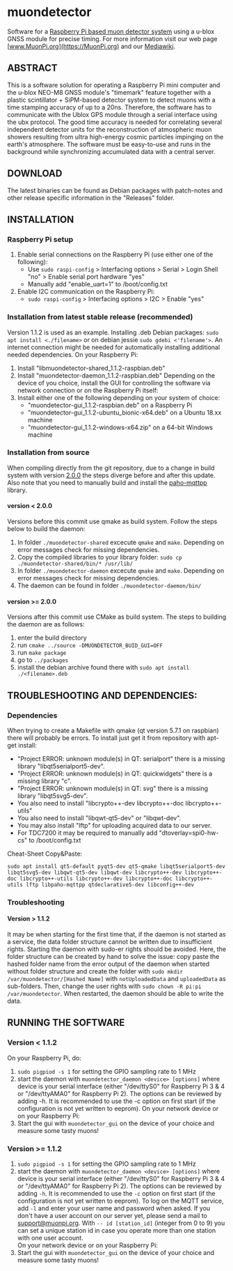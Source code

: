 # muondetector 

Software for a [Raspberry Pi based muon detector system](https://MuonPi.org) using a u-blox GNSS module for precise timing. For more information visit our web page [www.MuonPi.org](https://MuonPi.org) and our [Mediawiki](https://wiki.muonpi.org/index.php?title=Main_Page).

## ABSTRACT

This is a software solution for operating a Raspberry Pi mini computer and the u-blox NEO-M8 GNSS module's "timemark" feature together with a plastic scintillator + SiPM-based detector system to detect muons with a time stamping accuracy of up to a 20ns. Therefore, the software has to communicate with the Ublox GPS module through a serial interface using the ubx protocol. The good time accuracy is needed for correlating several independent detector units for the reconstruction of atmospheric muon showers resulting from ultra high-energy cosmic particles impinging on the earth's atmosphere. The software must be easy-to-use and runs in the background while synchronizing accumulated data with a central server.

## DOWNLOAD

The latest binaries can be found as Debian packages with patch-notes and other release specific information in the "Releases" folder.

## INSTALLATION 

### Raspberry Pi setup

1. Enable serial connections on the Raspberry Pi (use either one of the following):
   - Use `sudo raspi-config` > Interfacing options > Serial > Login Shell "no" > Enable serial port hardware "yes"
   - Manually add "enable_uart=1" to /boot/config.txt
2. Enable I2C communication on the Raspberry Pi:
   - `sudo raspi-config` > Interfacing options > I2C > Enable "yes"

### Installation from latest stable release (recommended)

Version 1.1.2 is used as an example. Installing .deb Debian packages: `sudo apt install <./filename>` or on debian jessie `sudo gdebi <'filename'>`. An internet connection might be needed for automatically installing additional needed dependencies.
On your Raspberry Pi:
1. Install "libmuondetector-shared_1.1.2-raspbian.deb" 
2. Install "muondetector-daemon_1.1.2-raspbian.deb"
Depending on the device of you choice, install the GUI for controlling the software via network connection or on the Raspberry Pi itself:
3. Install either one of the following depending on your system of choice:
   - "muondetector-gui_1.1.2-raspbian.deb" on a Raspberry Pi
   - "muondetector-gui_1.1.2-ubuntu_bionic-x64.deb" on a Ubuntu 18.xx machine 
   - "muondetector-gui_1.1.2-windows-x64.zip" on a 64-bit Windows machine 

### Installation from source
When compiling directly from the git repository, due to a change in build system with version [2.0.0](https://github.com/MuonPi/muondetector/tree/v2.0.0) the steps diverge before and after this update. Also note that you need to manually build and install the [paho-mqttpp](https://github.com/eclipse/paho.mqtt.cpp) library.

#### version < 2.0.0
Versions before this commit use qmake as build system.
Follow the steps below to build the daemon:
1. In folder `./muondetector-shared` excecute `qmake` and `make`. Depending on error messages check for missing dependencies.
2. Copy the compiled libraries to your library folder: `sudo cp ./muondetector-shared/bin/* /usr/lib/`
3. In folder `./muondetector-daemon` excecute `qmake` and `make`. Depending on error messages check for missing dependencies.
4. The daemon can be found in folder `./muondetector-daemon/bin/`

#### version >= 2.0.0
Versions after this commit use CMake as build system. The steps to building the daemon are as follows:
1. enter the build directory
2. run `cmake ../source -DMUONDETECTOR_BUID_GUI=OFF`
3. run `make package`
4. go to `../packages`
5. install the debian archive found there with `sudo apt install ./<filename>.deb`

## TROUBLESHOOTING AND DEPENDENCIES:  

### Dependencies

When trying to create a Makefile with qmake (qt version 5.7.1 on raspbian) there will probably be errors. To install just get it from repository with apt-get install:

- "Project ERROR: unknown module(s) in QT: serialport" there is a missing library "libqt5serialport5-dev".
- "Project ERROR: unknown module(s) in QT: quickwidgets" there is a missing library "c".
- "Project ERROR: unknown module(s) in QT: svg" there is a missing library "libqt5svg5-dev".
- You also need to install "libcrypto++-dev libcrypto++-doc libcrypto++-utils"
- You also need to install "libqwt-qt5-dev" or "libqwt-dev".
- You may also install "lftp" for uploading acquired data to our server.
- For TDC7200 it may be required to manually add "dtoverlay=spi0-hw-cs" to /boot/config.txt

Cheat-Sheet Copy&Paste:

`sudo apt install qt5-default pyqt5-dev qt5-qmake libqt5serialport5-dev libqt5svg5-dev libqwt-qt5-dev libqwt-dev libcrypto++-dev libcrypto++-doc libcrypto++-utils libcrypto++-dev libcrypto++-doc libcrypto++-utils lftp libpaho-mqttpp qtdeclarative5-dev libconfig++-dev`

### Troubleshooting

#### Version > 1.1.2

It may be when starting for the first time that, if the daemon is not started as a service, the data folder structure cannot be written due to insufficient rights. Starting the daemon with sudo-er rights should be avoided. Here, the folder structure can be created by hand to solve the issue: copy paste the hashed folder name from the error output of the daemon when started without folder structure and create the folder with `sudo mkdir /var/muondetector/[Hashed Name]` with `notUploadedData` and `uploadedData` as sub-folders. Then, change the user rights with `sudo chown -R pi:pi /var/muondetector`. When restarted, the daemon should be able to write the data. 

## RUNNING THE SOFTWARE

### Version < 1.1.2
On your Raspberry Pi, do:
1. `sudo pigpiod -s 1` for setting the GPIO sampling rate to 1 MHz
2. start the daemon with `muondetector_daemon <device> [options]` where device is your serial interface (either "/dev/ttyS0" for Raspberry Pi 3 & 4 or "/dev/ttyAMA0" for Raspberry Pi 2). The options can be reviewed by adding -h. It is recommended to use the -c option on first start (if the configuration is not yet written to eeprom).
On your network device or on your Raspberry Pi: 
3. Start the gui with `muondetector_gui` on the device of your choice and measure some tasty muons!

### Version >= 1.1.2

1. `sudo pigpiod -s 1` for setting the GPIO sampling rate to 1 MHz
2. start the daemon with `muondetector_daemon <device> [options]` where device is your serial interface (either "/dev/ttyS0" for Raspberry Pi 3 & 4 or "/dev/ttyAMA0" for Raspberry Pi 2). The options can be reviewed by adding `-h`. It is recommended to use the `-c` option on first start (if the configuration is not yet written to eeprom). To log on the MQTT service, add `-l` and enter your user name and password when asked. If you don't have a user account on our server yet, please send a mail to <support@muonpi.org>. With `-- id [station_id]` (integer from 0 to 9) you can set a unique station id in case you operate more than one station with one user account.  
On your network device or on your Raspberry Pi: 
3. Start the gui with `muondetector_gui` on the device of your choice and measure some tasty muons!

